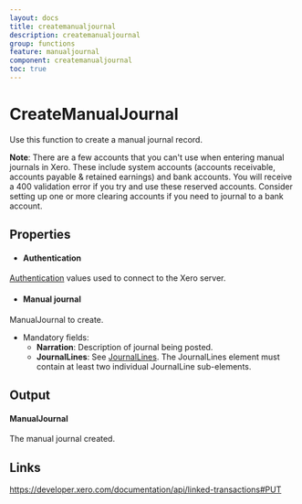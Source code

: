 ```yaml
---
layout: docs
title: createmanualjournal
description: createmanualjournal
group: functions
feature: manualjournal
component: createmanualjournal
toc: true
---
```

CreateManualJournal
============

Use this function to create a manual journal record.

**Note**: There are a few accounts that you can't use when entering manual journals in Xero. These include system accounts (accounts receivable, accounts payable & retained earnings) and bank accounts. You will receive a 400 validation error if you try and use these reserved accounts. Consider setting up one or more clearing accounts if you need to journal to a bank account.

Properties
----------

- #### Authentication
[Authentication](../../../Common/Authentication/Index.md) values used to connect to the Xero server.
- #### Manual journal
ManualJournal to create.
- Mandatory fields:
     - **Narration**: Description of journal being posted.
     - **JournalLines**: See [JournalLines](https://developer.xero.com/documentation/api/manual-journals#LineItemsPOST). The JournalLines element must contain at least two individual JournalLine sub-elements.


Output
-----
#### ManualJournal
The manual journal created.

Links
-----

https://developer.xero.com/documentation/api/linked-transactions#PUT
